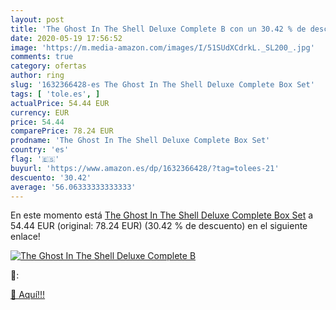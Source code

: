 ```yaml
---
layout: post
title: 'The Ghost In The Shell Deluxe Complete B con un 30.42 % de descuento'
date: 2020-05-19 17:56:52
image: 'https://m.media-amazon.com/images/I/51SUdXCdrkL._SL200_.jpg'
comments: true
category: ofertas
author: ring
slug: '1632366428-es The Ghost In The Shell Deluxe Complete Box Set'
tags: [ 'tole.es', ]
actualPrice: 54.44 EUR
currency: EUR
price: 54.44
comparePrice: 78.24 EUR
prodname: 'The Ghost In The Shell Deluxe Complete Box Set'
country: 'es'
flag: '🇪🇸'
buyurl: 'https://www.amazon.es/dp/1632366428/?tag=tolees-21'
descuento: '30.42'
average: '56.06333333333333'
---
```


En este momento está [The Ghost In The Shell Deluxe Complete Box Set](https://www.amazon.es/dp/1632366428/?tag=tolees-21) a 54.44 EUR (original: 78.24 EUR) (30.42 %  de descuento) en el siguiente enlace!

[![The Ghost In The Shell Deluxe Complete B](https://m.media-amazon.com/images/I/51SUdXCdrkL._SL200_.jpg)](https://www.amazon.es/dp/1632366428/?tag=tolees-21)

🔎:


[🛒 Aquí!!!](https://www.amazon.es/dp/1632366428/?tag=tolees-21)
